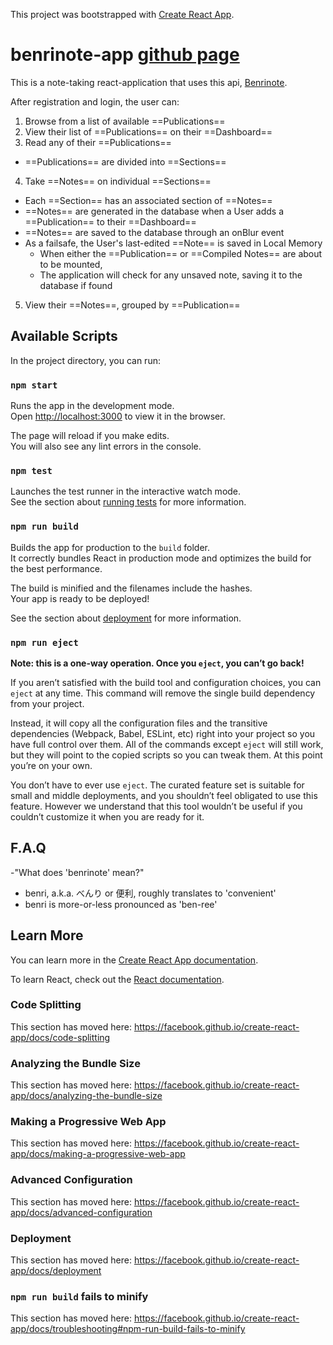This project was bootstrapped with [Create React App](https://github.com/facebook/create-react-app).

# benrinote-app [github page](https://github.com/levipaulk/benrinote-app)

This is a note-taking react-application that uses this api, [Benrinote](https://github.com/levipaulk/benrinote-api).

After registration and login, the user can:
1. Browse from a list of available ==Publications==
2. View their list of ==Publications== on their ==Dashboard==
3. Read any of their ==Publications== 
  + ==Publications== are divided into ==Sections==
4. Take ==Notes== on individual ==Sections==
  + Each ==Section== has an associated section of ==Notes==
  + ==Notes== are generated in the database when a User adds a ==Publication== to their ==Dashboard==
  + ==Notes== are saved to the database through an onBlur event
  + As a failsafe, the User's last-edited ==Note== is saved in Local Memory
    + When either the ==Publication== or ==Compiled Notes== are about to be mounted,
    + The application will check for any unsaved note, saving it to the database if found
5. View their ==Notes==, grouped by ==Publication==

## Available Scripts

In the project directory, you can run:

### `npm start`

Runs the app in the development mode.<br>
Open [http://localhost:3000](http://localhost:3000) to view it in the browser.

The page will reload if you make edits.<br>
You will also see any lint errors in the console.

### `npm test`

Launches the test runner in the interactive watch mode.<br>
See the section about [running tests](https://facebook.github.io/create-react-app/docs/running-tests) for more information.

### `npm run build`

Builds the app for production to the `build` folder.<br>
It correctly bundles React in production mode and optimizes the build for the best performance.

The build is minified and the filenames include the hashes.<br>
Your app is ready to be deployed!

See the section about [deployment](https://facebook.github.io/create-react-app/docs/deployment) for more information.

### `npm run eject`

**Note: this is a one-way operation. Once you `eject`, you can’t go back!**

If you aren’t satisfied with the build tool and configuration choices, you can `eject` at any time. This command will remove the single build dependency from your project.

Instead, it will copy all the configuration files and the transitive dependencies (Webpack, Babel, ESLint, etc) right into your project so you have full control over them. All of the commands except `eject` will still work, but they will point to the copied scripts so you can tweak them. At this point you’re on your own.

You don’t have to ever use `eject`. The curated feature set is suitable for small and middle deployments, and you shouldn’t feel obligated to use this feature. However we understand that this tool wouldn’t be useful if you couldn’t customize it when you are ready for it.

## F.A.Q
-"What does 'benrinote' mean?"
  + benri, a.k.a. べんり or 便利, roughly translates to 'convenient'
  + benri is more-or-less pronounced as 'ben-ree'

## Learn More

You can learn more in the [Create React App documentation](https://facebook.github.io/create-react-app/docs/getting-started).

To learn React, check out the [React documentation](https://reactjs.org/).

### Code Splitting

This section has moved here: https://facebook.github.io/create-react-app/docs/code-splitting

### Analyzing the Bundle Size

This section has moved here: https://facebook.github.io/create-react-app/docs/analyzing-the-bundle-size

### Making a Progressive Web App

This section has moved here: https://facebook.github.io/create-react-app/docs/making-a-progressive-web-app

### Advanced Configuration

This section has moved here: https://facebook.github.io/create-react-app/docs/advanced-configuration

### Deployment

This section has moved here: https://facebook.github.io/create-react-app/docs/deployment

### `npm run build` fails to minify

This section has moved here: https://facebook.github.io/create-react-app/docs/troubleshooting#npm-run-build-fails-to-minify
